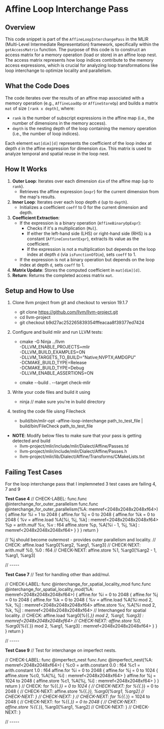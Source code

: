 # Affine Loop Interchange Pass

## Overview

This code snippet is part of the `AffineLoopInterchangePass` in the MLIR (Multi-Level Intermediate Representation) framework, specifically within the `getAccessMatrix` function. The purpose of this code is to construct an access matrix for a memory operation (load or store) in an affine loop nest. The access matrix represents how loop indices contribute to the memory access expressions, which is crucial for analyzing loop transformations like loop interchange to optimize locality and parallelism.

## What the Code Does

The code iterates over the results of an affine map associated with a memory operation (e.g., `AffineLoadOp` or `AffineStoreOp`) and builds a matrix `mat` of size `[rank x depth]`, where:

- `rank` is the number of subscript expressions in the affine map (i.e., the number of dimensions in the memory access).
- `depth` is the nesting depth of the loop containing the memory operation (i.e., the number of loop indices).

Each element `mat[dim][d]` represents the coefficient of the loop index at depth `d` in the affine expression for dimension `dim`. This matrix is used to analyze temporal and spatial reuse in the loop nest.

## How It Works

1. **Outer Loop**: Iterates over each dimension `dim` of the affine map (up to `rank`).
   - Retrieves the affine expression (`expr`) for the current dimension from the map's results.
2. **Inner Loop**: Iterates over each loop depth `d` (up to `depth`).
   - Initializes a coefficient `coeff` to 0 for the current dimension and depth.
3. **Coefficient Extraction**:
   - If the expression is a binary operation (`AffineBinaryOpExpr`):
     - Checks if it's a multiplication (`Mul`).
     - If either the left-hand side (LHS) or right-hand side (RHS) is a constant (`AffineConstantExpr`), extracts its value as the coefficient.
     - If the expression is not a multiplication but depends on the loop index at depth `d` (via `isFunctionOfDim`), sets `coeff` to 1.
   - If the expression is not a binary operation but depends on the loop index at depth `d`, sets `coeff` to 1.
4. **Matrix Update**: Stores the computed coefficient in `mat[dim][d]`.
5. **Return**: Returns the completed access matrix `mat`.

## Setup and How to Use

1. Clone llvm project from git and checkout to version 19.1.7
    * git clone https://github.com/llvm/llvm-project.git
    * cd llvm-project
    * git checkout b9d27ac252265839354fffeacaa8f39377ed7424

2. Configure and build mlir and run LLVM tests:
    * cmake -G Ninja ../llvm \
   -DLLVM_ENABLE_PROJECTS=mlir \
   -DLLVM_BUILD_EXAMPLES=ON \
   -DLLVM_TARGETS_TO_BUILD="Native;NVPTX;AMDGPU" \
   -DCMAKE_BUILD_TYPE=Release \
   -DCMAKE_BUILD_TYPE=Debug \
   -DLLVM_ENABLE_ASSERTIONS=ON

    * cmake --build . --target check-mlir

3. Write your code files and build it using
    * ninja // make sure you're in build directory

4. testing the code file uisng Filecheck
    *  build/bin/mlir-opt -affine-loop-interchange path_to_test_file | build/bin/FileCheck path_to_test_file

* **NOTE**: Modify below files to make sure that your pass is getting detected and build
    * llvm-project/mlir/include/mlir/Dialect/Affine/Passes.td
    * llvm-project/mlir/include/mlir/Dialect/Affine/Passes.h
    * llvm-project/mlir/lib/Dialect/Affine/Transforms/CMakeLists.txt

## Failing Test Cases
For the loop interchange pass that I implemneted 3 test cases are failing 4, 7 and 9

**Test Case 4**
// CHECK-LABEL: func.func @interchange_for_outer_parallelism
func.func @interchange_for_outer_parallelism(%A: memref<2048x2048x2048xf64>) {
  affine.for %i = 1 to 2048 {
    affine.for %j = 0 to 2048 {
      affine.for %k = 0 to 2048 {
        %v = affine.load %A[%i, %j, %k] : memref<2048x2048x2048xf64>
        %p = arith.mulf %v, %v : f64
        affine.store %p, %A[%i - 1, %j, %k] : memref<2048x2048x2048xf64>
      }
    }
  }
  return
}

// %j should become outermost - provides outer parallelism and locality.
// CHECK:      affine.load %arg0[%arg2, %arg1, %arg3]
// CHECK-NEXT: arith.mulf %0, %0 : f64
// CHECK-NEXT: affine.store %1, %arg0[%arg2 - 1, %arg1, %arg3]

// -----

**Test Case 7**
// Test for handling other than add/mul.

// CHECK-LABEL: func @interchange_for_spatial_locality_mod
func.func @interchange_for_spatial_locality_mod(%A: memref<2048x2048x2048xf64>) {
  affine.for %i = 0 to 2048 {
    affine.for %j = 0 to 2048 {
      affine.for %k = 0 to 2048 {
        %v = affine.load %A[%i mod 2, %k, %j] : memref<2048x2048x2048xf64>
        affine.store %v, %A[%i mod 2, %k, %j] : memref<2048x2048x2048xf64>
        // Interchanged for spatial locality.
        // CHECK:       affine.load %arg0[%{{.*}} mod 2, %arg1, %arg3] : memref<2048x2048x2048xf64>
        // CHECK-NEXT:  affine.store %0, %arg0[%{{.*}} mod 2, %arg1, %arg3] : memref<2048x2048x2048xf64>
      }
    }
  }
  return
}


// -----

**Test Case 9**
// Test for interchange on imperfect nests.

// CHECK-LABEL: func @imperfect_nest
func.func @imperfect_nest(%A: memref<2048x2048xf64>) {
  %c0 = arith.constant 0.0 : f64
  %c1 = arith.constant 1.0 : f64
  affine.for %i = 0 to 2048 {
    affine.for %j = 0 to 1024 {
      affine.store %c0, %A[%j, %i] : memref<2048x2048xf64>
    }
    affine.for %j = 1024 to 2048 {
      affine.store %c1, %A[%j, %i] : memref<2048x2048xf64>
    }
  }
  return
}
// CHECK:      for %{{.*}} = 0 to 1024 {
// CHECK-NEXT:   for %{{.*}} = 0 to 2048 {
// CHECK-NEXT:     affine.store %{{.*}}, %arg0[%arg1, %arg2]
// CHECK-NEXT:   }
// CHECK-NEXT: }
// CHECK-NEXT: for %{{.*}} = 1024 to 2048 {
// CHECK-NEXT:   for %{{.*}} = 0 to 2048 {
// CHECK-NEXT:      affine.store %{{.*}}, %arg0[%arg1, %arg2]
// CHECK-NEXT:   }
// CHECK-NEXT: }

// -----
